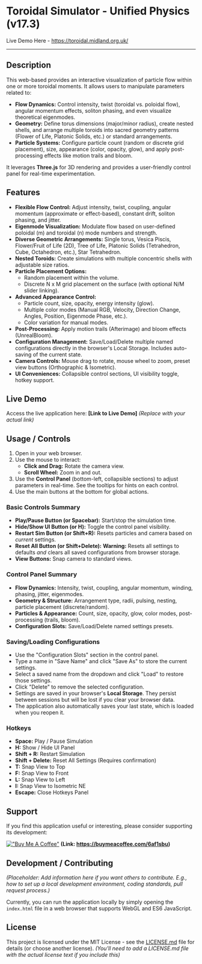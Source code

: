 # Toroidal Simulator - Unified Physics (v17.3)

Live Demo Here - https://toroidal.midland.org.uk/

---

## Description

This web-based provides an interactive visualization of particle flow within one or more toroidal moments. It allows users to manipulate parameters related to:

* **Flow Dynamics:** Control intensity, twist (toroidal vs. poloidal flow), angular momentum effects, soliton phasing, and even visualize theoretical eigenmodes.
* **Geometry:** Define torus dimensions (major/minor radius), create nested shells, and arrange multiple toroids into sacred geometry patterns (Flower of Life, Platonic Solids, etc.) or standard arrangements.
* **Particle Systems:** Configure particle count (random or discrete grid placement), size, appearance (color, opacity, glow), and apply post-processing effects like motion trails and bloom.

It leverages **Three.js** for 3D rendering and provides a user-friendly control panel for real-time experimentation.

## Features

* **Flexible Flow Control:** Adjust intensity, twist, coupling, angular momentum (approximate or effect-based), constant drift, soliton phasing, and jitter.
* **Eigenmode Visualization:** Modulate flow based on user-defined poloidal (m) and toroidal (n) mode numbers and strength.
* **Diverse Geometric Arrangements:** Single torus, Vesica Piscis, Flower/Fruit of Life (2D), Tree of Life, Platonic Solids (Tetrahedron, Cube, Octahedron, etc.), Star Tetrahedron.
* **Nested Toroids:** Create simulations with multiple concentric shells with adjustable size ratios.
* **Particle Placement Options:**
    * Random placement within the volume.
    * Discrete N x M grid placement on the surface (with optional N/M slider linking).
* **Advanced Appearance Control:**
    * Particle count, size, opacity, energy intensity (glow).
    * Multiple color modes (Manual RGB, Velocity, Direction Change, Angles, Position, Eigenmode Phase, etc.).
    * Color variation for manual modes.
* **Post-Processing:** Apply motion trails (Afterimage) and bloom effects (UnrealBloom).
* **Configuration Management:** Save/Load/Delete multiple named configurations directly in the browser's Local Storage. Includes auto-saving of the current state.
* **Camera Controls:** Mouse drag to rotate, mouse wheel to zoom, preset view buttons (Orthographic & Isometric).
* **UI Conveniences:** Collapsible control sections, UI visibility toggle, hotkey support.

## Live Demo

Access the live application here: **[Link to Live Demo]**
*(Replace with your actual link)*

## Usage / Controls

1.  Open in your web browser.
2.  Use the mouse to interact:
    * **Click and Drag:** Rotate the camera view.
    * **Scroll Wheel:** Zoom in and out.
3.  Use the **Control Panel** (bottom-left, collapsible sections) to adjust parameters in real-time. See the tooltips for hints on each control.
4.  Use the main buttons at the bottom for global actions.

### Basic Controls Summary

* **Play/Pause Button (or Spacebar):** Start/stop the simulation time.
* **Hide/Show UI Button (or H):** Toggle the control panel visibility.
* **Restart Sim Button (or Shift+R):** Resets particles and camera based on *current* settings.
* **Reset All Button (or Shift+Delete):** **Warning:** Resets all settings to defaults *and* clears all saved configurations from browser storage.
* **View Buttons:** Snap camera to standard views.

### Control Panel Summary

* **Flow Dynamics:** Intensity, twist, coupling, angular momentum, winding, phasing, jitter, eigenmodes.
* **Geometry & Structure:** Arrangement type, radii, pulsing, nesting, particle placement (discrete/random).
* **Particles & Appearance:** Count, size, opacity, glow, color modes, post-processing (trails, bloom).
* **Configuration Slots:** Save/Load/Delete named settings presets.

### Saving/Loading Configurations

* Use the "Configuration Slots" section in the control panel.
* Type a name in "Save Name" and click "Save As" to store the current settings.
* Select a saved name from the dropdown and click "Load" to restore those settings.
* Click "Delete" to remove the selected configuration.
* Settings are saved in your browser's **Local Storage**. They persist between sessions but will be lost if you clear your browser data.
* The application also automatically saves your last state, which is loaded when you reopen it.

### Hotkeys

* **Space:** Play / Pause Simulation
* **H:** Show / Hide UI Panel
* **Shift + R:** Restart Simulation
* **Shift + Delete:** Reset All Settings (Requires confirmation)
* **T:** Snap View to Top
* **F:** Snap View to Front
* **L:** Snap View to Left
* **I:** Snap View to Isometric NE
* **Escape:** Close Hotkeys Panel

## Support

If you find this application useful or interesting, please consider supporting its development:

[!["Buy Me A Coffee"](https://www.buymeacoffee.com/assets/img/custom_images/orange_img.png)](https://buymeacoffee.com/6af1sbu)
**(Link: https://buymeacoffee.com/6af1sbu)**

## Development / Contributing

*(Placeholder: Add information here if you want others to contribute. E.g., how to set up a local development environment, coding standards, pull request process.)*

Currently, you can run the application locally by simply opening the `index.html` file in a web browser that supports WebGL and ES6 JavaScript.

## License

This project is licensed under the MIT License - see the [LICENSE.md](LICENSE.md) file for details (or choose another license).
*(You'll need to add a LICENSE.md file with the actual license text if you include this)*
